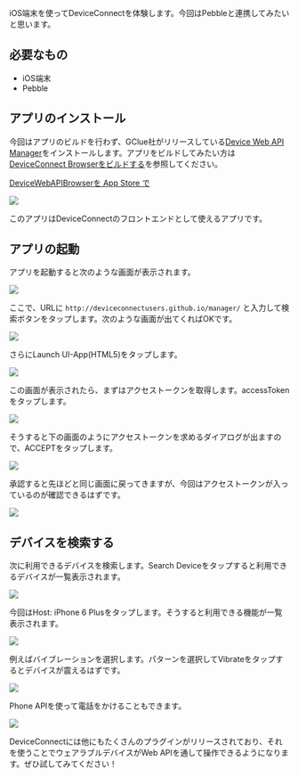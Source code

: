 iOS端末を使ってDeviceConnectを体験します。今回はPebbleと連携してみたいと思います。

## 必要なもの

- iOS端末
- Pebble

## アプリのインストール

今回はアプリのビルドを行わず、GClue社がリリースしている[Device Web API Manager](http://www.gclue.io/dwa/index.html)をインストールします。アプリをビルドしてみたい方は[DeviceConnect Browserをビルドする](./ios/browser)を参照してください。

[DeviceWebAPIBrowserを App Store で](https://itunes.apple.com/jp/app/devicewebapibrowser/id994422987?mt=8&ign-mpt=uo%3D4)

![](/images/ios/deviceconnect-ios-1.png)

このアプリはDeviceConnectのフロントエンドとして使えるアプリです。

## アプリの起動

アプリを起動すると次のような画面が表示されます。

![](/images/ios/deviceconnect-ios-2.png)

ここで、URLに `http://deviceconnectusers.github.io/manager/` と入力して検索ボタンをタップします。次のような画面が出てくればOKです。

![](/images/ios/getting-started-ios-9.png)

さらにLaunch UI-App(HTML5)をタップします。

![](/images/ios/getting-started-ios-8.png)

この画面が表示されたら、まずはアクセストークンを取得します。accessTokenをタップします。

![](/images/ios/getting-started-ios-8.png)

そうすると下の画面のようにアクセストークンを求めるダイアログが出ますので、ACCEPTをタップします。

![](/images/ios/getting-started-ios-7.png)

承認すると先ほどと同じ画面に戻ってきますが、今回はアクセストークンが入っているのが確認できるはずです。

![](/images/ios/getting-started-ios-6.png)

## デバイスを検索する

次に利用できるデバイスを検索します。Search Deviceをタップすると利用できるデバイスが一覧表示されます。

![](/images/ios/getting-started-ios-5.png)

今回はHost: iPhone 6 Plusをタップします。そうすると利用できる機能が一覧表示されます。

![](/images/ios/getting-started-ios-4.png)

例えばバイブレーションを選択します。パターンを選択してVibrateをタップするとデバイスが震えるはずです。

![](/images/ios/getting-started-ios-3.png)

Phone APIを使って電話をかけることもできます。

![](/images/ios/getting-started-ios-2.png)

DeviceConnectには他にもたくさんのプラグインがリリースされており、それを使うことでウェアラブルデバイスがWeb APIを通して操作できるようになります。ぜひ試してみてください！
